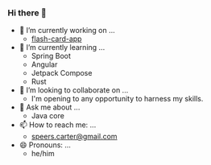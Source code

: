 ### Hi there 👋

<!--
**Carter907/Carter907** is a ✨ _special_ ✨ repository because its `README.md` (this file) appears on your GitHub profile.

Here are some ideas to get you started:

- 🔭 I’m currently working on ...
- 🌱 I’m currently learning ...
- 👯 I’m looking to collaborate on ...
- 🤔 I’m looking for help with ...
- 💬 Ask me about ...
- 📫 How to reach me: ...
- 😄 Pronouns: ...
- ⚡ Fun fact: ...
-->
- 🔭 I’m currently working on ...
  - [flash-card-app](https://github.com/Carter907/flash-card-app)
- 🌱 I’m currently learning ...
  - Spring Boot
  - Angular
  - Jetpack Compose
  - Rust
- 👯 I’m looking to collaborate on ...
  - I'm opening to any opportunity to harness my skills.
- 💬 Ask me about ...
  - Java core
- 📫 How to reach me: ...
  - speers.carter@gmail.com
- 😄 Pronouns: ...
  - he/him
